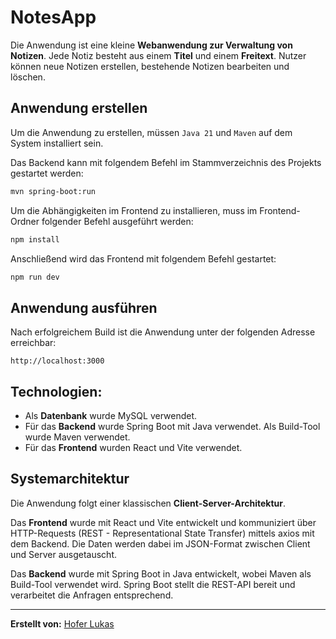 # NotesApp

Die Anwendung ist eine kleine **Webanwendung zur Verwaltung von Notizen**. Jede Notiz besteht aus einem **Titel** und einem **Freitext**. Nutzer können neue Notizen erstellen, bestehende Notizen bearbeiten und löschen.

## Anwendung erstellen
Um die Anwendung zu erstellen, müssen `Java 21` und `Maven` auf dem System installiert sein.

Das Backend kann mit folgendem Befehl im Stammverzeichnis des Projekts gestartet werden:

```bash
mvn spring-boot:run
```

Um die Abhängigkeiten im Frontend zu installieren, muss im Frontend-Ordner folgender Befehl ausgeführt werden:  
```bash
npm install  
```  
Anschließend wird das Frontend mit folgendem Befehl gestartet:  
```bash
npm run dev  
```

## Anwendung ausführen

Nach erfolgreichem Build ist die Anwendung unter der folgenden Adresse erreichbar:

    http://localhost:3000



## Technologien:
 * Als **Datenbank** wurde MySQL verwendet.
 * Für das **Backend** wurde Spring Boot mit Java verwendet. Als Build-Tool wurde Maven verwendet.
 * Für das **Frontend** wurden React und Vite verwendet.
 

## Systemarchitektur

Die Anwendung folgt einer klassischen **Client-Server-Architektur**. 

Das **Frontend** wurde mit React und Vite entwickelt und kommuniziert über HTTP-Requests (REST - Representational State Transfer) mittels axios mit dem Backend. Die Daten werden dabei im JSON-Format zwischen Client und Server ausgetauscht.

Das **Backend** wurde mit Spring Boot in Java entwickelt, wobei Maven als Build-Tool verwendet wird. Spring Boot stellt die REST-API bereit und verarbeitet die Anfragen entsprechend.


---

**Erstellt von:** [Hofer Lukas](https://git.uibk.ac.at/csaz9699)
